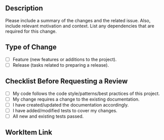 ## Description

Please include a summary of the changes and the related issue. Also, include relevant motivation and context. List any dependencies that are required for this change.

## Type of Change

- [ ] Feature (new features or additions to the project).
- [ ] Release (tasks related to preparing a release).

## Checklist Before Requesting a Review

- [ ] My code follows the code style/patterns/best practices of this project.
- [ ] My change requires a change to the existing documentation.
- [ ] I have created/updated the documentation accordingly.
- [ ] I have added/modified tests to cover my changes.
- [ ] All new and existing tests passed.

## WorkItem Link
